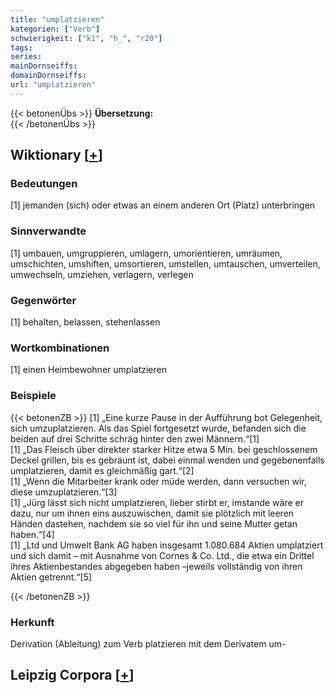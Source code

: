 ```yaml
---
title: "umplatzieren"
kategorien: ["Verb"]
schwierigkeit: ["k1", "h_", "r20"]
tags:
series:
mainDornseiffs:
domainDornseiffs:
url: "umplatzieren"
---
```


{{< betonenÜbs >}}
**Übersetzung:**  
{{< /betonenÜbs >}}

## Wiktionary [[+](https://de.wiktionary.org/wiki/umplatzieren)]

### Bedeutungen
[1] jemanden (sich) oder etwas an einem anderen Ort (Platz) unterbringen  

### Sinnverwandte
[1] umbauen, umgruppieren, umlagern, umorientieren, umräumen, umschichten, umshiften, umsortieren, umstellen, umtauschen, umverteilen, umwechseln, umziehen, verlagern, verlegen  

### Gegenwörter
[1] behalten, belassen, stehenlassen  

### Wortkombinationen
[1] einen Heimbewohner umplatzieren  

### Beispiele
{{< betonenZB >}}
[1] „Eine kurze Pause in der Aufführung bot Gelegenheit, sich umzuplatzieren. Als das Spiel fortgesetzt wurde, befanden sich die beiden auf drei Schritte schräg hinter den zwei Männern.“[1]  
[1] „Das Fleisch über direkter starker Hitze etwa 5 Min. bei geschlossenem Deckel grillen, bis es gebräunt ist, dabei einmal wenden und gegebenenfalls umplatzieren, damit es gleichmäßig gart.“[2]  
[1] „Wenn die Mitarbeiter krank oder müde werden, dann versuchen wir, diese umzuplatzieren.“[3]  
[1] „Jürg lässt sich nicht umplatzieren, lieber stirbt er, imstande wäre er dazu, nur um ihnen eins auszuwischen, damit sie plötzlich mit leeren Händen dastehen, nachdem sie so viel für ihn und seine Mutter getan haben.“[4]  
[1] „Ltd und Umwelt Bank AG haben insgesamt 1.080.684 Aktien umplatziert und sich damit – mit Ausnahme von Cornes & Co. Ltd., die etwa ein Drittel ihres Aktienbestandes abgegeben haben –jeweils vollständig von ihren Aktien getrennt.“[5]  

{{< /betonenZB >}}
### Herkunft
Derivation (Ableitung) zum Verb platzieren mit dem Derivatem um-  


## Leipzig Corpora [[+](https://corpora.uni-leipzig.de/en/res?word=umplatzieren&corpusId=deu_newscrawl-public_2018)]


